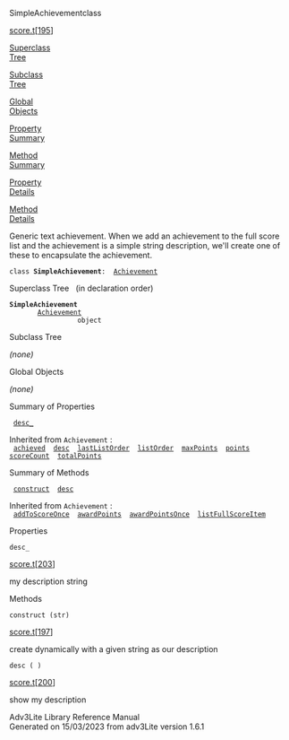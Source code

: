 <span class="title">SimpleAchievement</span><span class="type">class</span>

[score.t](../file/score.t.html)\[[195](../source/score.t.html#195)\]

[Superclass  
Tree](#_SuperClassTree_)

[Subclass  
Tree](#_SubClassTree_)

[Global  
Objects](#_ObjectSummary_)

[Property  
Summary](#_PropSummary_)

[Method  
Summary](#_MethodSummary_)

[Property  
Details](#_Properties_)

[Method  
Details](#_Methods_)

<div class="fdesc">

Generic text achievement. When we add an achievement to the full score
list and the achievement is a simple string description, we'll create
one of these to encapsulate the achievement.

`class `**`SimpleAchievement`**` :   `[`Achievement`](../object/Achievement.html)

</div>

<span id="_SuperClassTree_"></span>

<div class="mjhd">

<span class="hdln">Superclass Tree</span>   (in declaration order)

</div>

**`SimpleAchievement`**  
`         `[`Achievement`](../object/Achievement.html)  
`                 object`  
<span id="_SubClassTree_"></span>

<div class="mjhd">

<span class="hdln">Subclass Tree</span>  

</div>

*(none)* <span id="_ObjectSummary_"></span>

<div class="mjhd">

<span class="hdln">Global Objects</span>  

</div>

*(none)* <span id="_PropSummary_"></span>

<div class="mjhd">

<span class="hdln">Summary of Properties</span>  

</div>

` `[`desc_`](#desc_)`  `

Inherited from `Achievement` :  
` `[`achieved`](../object/Achievement.html#achieved)`  `[`desc`](../object/Achievement.html#desc)`  `[`lastListOrder`](../object/Achievement.html#lastListOrder)`  `[`listOrder`](../object/Achievement.html#listOrder)`  `[`maxPoints`](../object/Achievement.html#maxPoints)`  `[`points`](../object/Achievement.html#points)`  `[`scoreCount`](../object/Achievement.html#scoreCount)`  `[`totalPoints`](../object/Achievement.html#totalPoints)`  `

<span id="_MethodSummary_"></span>

<div class="mjhd">

<span class="hdln">Summary of Methods</span>  

</div>

` `[`construct`](#construct)`  `[`desc`](#desc)`  `

Inherited from `Achievement` :  
` `[`addToScoreOnce`](../object/Achievement.html#addToScoreOnce)`  `[`awardPoints`](../object/Achievement.html#awardPoints)`  `[`awardPointsOnce`](../object/Achievement.html#awardPointsOnce)`  `[`listFullScoreItem`](../object/Achievement.html#listFullScoreItem)`  `

<span id="_Properties_"></span>

<div class="mjhd">

<span class="hdln">Properties</span>  

</div>

<span id="desc_"></span>

`desc_`

[score.t](../file/score.t.html)\[[203](../source/score.t.html#203)\]

<div class="desc">

my description string

</div>

<span id="_Methods_"></span>

<div class="mjhd">

<span class="hdln">Methods</span>  

</div>

<span id="construct"></span>

`construct (str)`

[score.t](../file/score.t.html)\[[197](../source/score.t.html#197)\]

<div class="desc">

create dynamically with a given string as our description

</div>

<span id="desc"></span>

`desc ( )`

[score.t](../file/score.t.html)\[[200](../source/score.t.html#200)\]

<div class="desc">

show my description

</div>

<div class="ftr">

Adv3Lite Library Reference Manual  
Generated on 15/03/2023 from adv3Lite version 1.6.1

</div>

